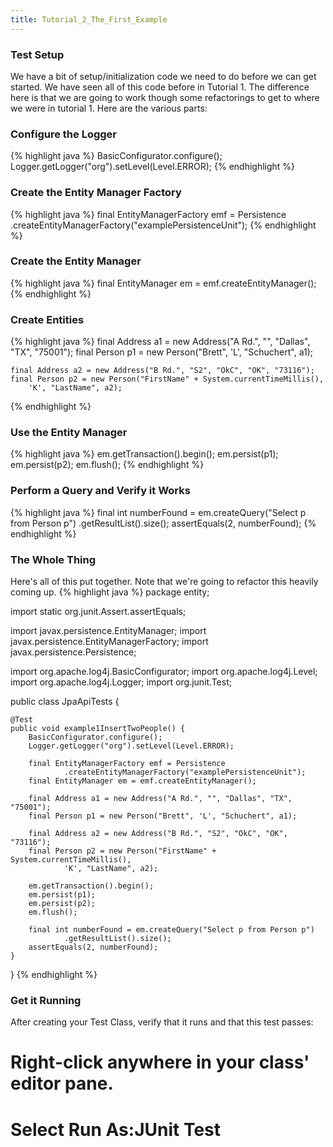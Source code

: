 ```yaml
---
title: Tutorial_2_The_First_Example
---
```

### Test Setup
We have a bit of setup/initialization code we need to do before we can get started. We have seen all of this code before in Tutorial 1. The difference here is that we are going to work though some refactorings to get to where we were in tutorial 1. Here are the various parts:
### Configure the Logger
{% highlight java %}
    BasicConfigurator.configure();
    Logger.getLogger("org").setLevel(Level.ERROR);
{% endhighlight %}

### Create the Entity Manager Factory
{% highlight java %}
    final EntityManagerFactory emf = Persistence
        .createEntityManagerFactory("examplePersistenceUnit");
{% endhighlight %}

### Create the Entity Manager
{% highlight java %}
    final EntityManager em = emf.createEntityManager();
{% endhighlight %}

### Create Entities
{% highlight java %}
    final Address a1 = new Address("A Rd.", "", "Dallas", "TX", "75001");
    final Person p1 = new Person("Brett", 'L', "Schuchert", a1);

    final Address a2 = new Address("B Rd.", "S2", "OkC", "OK", "73116");
    final Person p2 = new Person("FirstName" + System.currentTimeMillis(),
        'K', "LastName", a2);
{% endhighlight %}

### Use the Entity Manager
{% highlight java %}
    em.getTransaction().begin();
    em.persist(p1);
    em.persist(p2);
    em.flush();
{% endhighlight %}

### Perform a Query and Verify it Works
{% highlight java %}
    final int numberFound = em.createQuery("Select p from Person p")
        .getResultList().size();
    assertEquals(2, numberFound);
{% endhighlight %}

### The Whole Thing
Here's all of this put together. Note that we're going to refactor this heavily coming up.
{% highlight java %}
package entity;

import static org.junit.Assert.assertEquals;

import javax.persistence.EntityManager;
import javax.persistence.EntityManagerFactory;
import javax.persistence.Persistence;

import org.apache.log4j.BasicConfigurator;
import org.apache.log4j.Level;
import org.apache.log4j.Logger;
import org.junit.Test;

public class JpaApiTests {

    @Test
    public void example1InsertTwoPeople() {
        BasicConfigurator.configure();
        Logger.getLogger("org").setLevel(Level.ERROR);

        final EntityManagerFactory emf = Persistence
                .createEntityManagerFactory("examplePersistenceUnit");
        final EntityManager em = emf.createEntityManager();

        final Address a1 = new Address("A Rd.", "", "Dallas", "TX", "75001");
        final Person p1 = new Person("Brett", 'L', "Schuchert", a1);

        final Address a2 = new Address("B Rd.", "S2", "OkC", "OK", "73116");
        final Person p2 = new Person("FirstName" + System.currentTimeMillis(),
                'K', "LastName", a2);

        em.getTransaction().begin();
        em.persist(p1);
        em.persist(p2);
        em.flush();

        final int numberFound = em.createQuery("Select p from Person p")
                .getResultList().size();
        assertEquals(2, numberFound);
    }
}
{% endhighlight %}

### Get it Running
After creating your Test Class, verify that it runs and that this test passes:
# Right-click anywhere in your class' editor pane.
# Select **Run As:JUnit Test**
